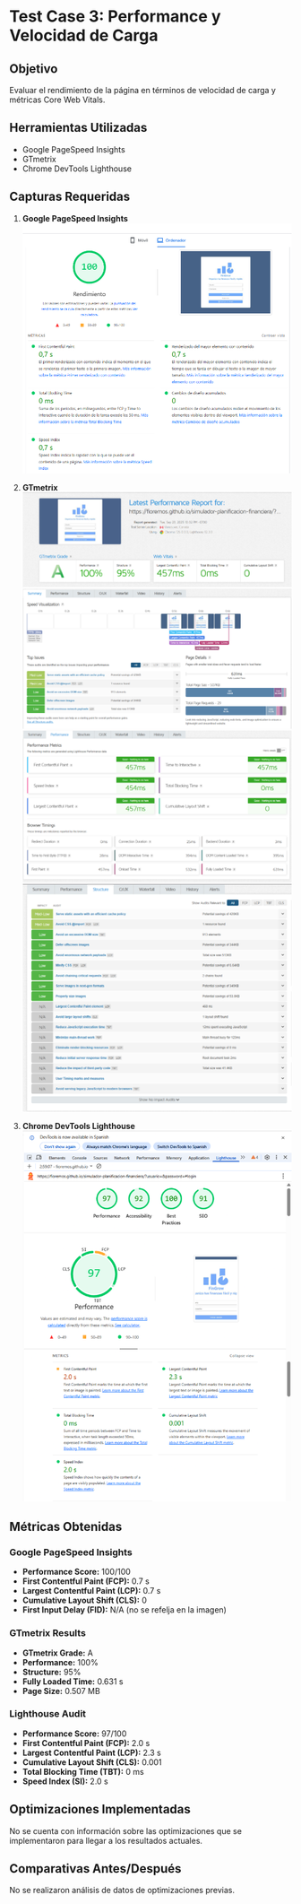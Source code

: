 # Test Case 3: Performance y Velocidad de Carga

## Objetivo
Evaluar el rendimiento de la página en términos de velocidad de carga y métricas Core Web Vitals.

## Herramientas Utilizadas
- Google PageSpeed Insights
- GTmetrix
- Chrome DevTools Lighthouse

## Capturas Requeridas


1. **Google PageSpeed Insights**
![Google PageSpeed Insigths](imagenes/test-case-3/Google-PageSpeed-Insights.png)

2. **GTmetrix**
![GTmetrix Grade](imagenes/test-case-3/GTmetrix-Grade.png)
![GTmetrix Summary](imagenes/test-case-3/GTmetrix-Summary.png)
![GTmetrix Perfomance](imagenes/test-case-3/GTmetrix-Perfomance.png)
![GTmetrix Structure](imagenes/test-case-3/GTmetrix-Structure.png)

3. **Chrome DevTools Lighthouse**
![Chrome DevTools Lighthouse](imagenes/test-case-3/Chrome-DevTools-Lighthouse.png)

## Métricas Obtenidas


### Google PageSpeed Insights
- **Performance Score:** 100/100
- **First Contentful Paint (FCP):** 0.7 s
- **Largest Contentful Paint (LCP):** 0.7 s
- **Cumulative Layout Shift (CLS):** 0
- **First Input Delay (FID):** N/A (no se refelja en la imagen)

### GTmetrix Results
- **GTmetrix Grade:** A
- **Performance:** 100%
- **Structure:** 95%
- **Fully Loaded Time:** 0.631 s
- **Page Size:** 0.507 MB

### Lighthouse Audit
- **Performance Score:** 97/100
- **First Contentful Paint (FCP):** 2.0 s
- **Largest Contentful Paint (LCP):** 2.3 s
- **Cumulative Layout Shift (CLS):** 0.001
- **Total Blocking Time (TBT):** 0 ms
- **Speed Index (SI):** 2.0 s

## Optimizaciones Implementadas
No se cuenta con información sobre las optimizaciones que se implementaron para llegar a los resultados actuales.

## Comparativas Antes/Después
No se realizaron análisis de datos de optimizaciones previas.